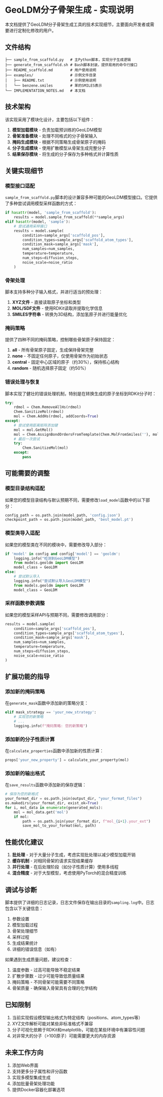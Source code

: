# GeoLDM分子骨架生成 - 实现说明

本文档提供了GeoLDM分子骨架生成工具的技术实现细节，主要面向开发者或需要进行定制化修改的用户。

## 文件结构

```
├── sample_from_scaffold.py   # 主Python脚本，实现分子生成逻辑
├── generate_from_scaffold.sh # Bash脚本封装，提供易用的命令行接口
├── README_scaffold.md        # 用户使用说明
├── examples/                 # 示例文件目录
│   ├── README.txt            # 示例使用说明
│   └── benzene.smiles        # 苯的SMILES表示
└── IMPLEMENTATION_NOTES.md   # 本文档
```

## 技术架构

该实现采用了模块化设计，主要包括以下组件：

1. **模型加载模块** - 负责加载预训练的GeoLDM模型
2. **骨架准备模块** - 处理不同格式的分子骨架输入
3. **掩码生成模块** - 根据不同策略生成骨架原子的掩码
4. **分子生成模块** - 使用扩散模型从骨架生成完整分子
5. **结果保存模块** - 将生成的分子保存为多种格式并计算性质

## 关键实现细节

### 模型接口适配

`sample_from_scaffold.py`脚本的设计兼容多种可能的GeoLDM模型接口。它提供了多种尝试调用模型采样函数的方式：

```python
if hasattr(model, 'sample_from_scaffold'):
    results = model.sample_from_scaffold(**sample_args)
elif hasattr(model, 'sample'):
    # 尝试通用采样接口
    results = model.sample(
        condition=sample_args['scaffold_pos'],
        condition_types=sample_args['scaffold_atom_types'],
        condition_mask=sample_args['mask'],
        num_samples=num_samples,
        temperature=temperature,
        num_steps=diffusion_steps,
        noise_scale=noise_ratio
    )
```

### 骨架处理

脚本支持多种分子输入格式，并进行适当的预处理：

1. **XYZ文件** - 直接读取原子坐标和类型
2. **MOL/SDF文件** - 使用RDKit读取并提取化学信息
3. **SMILES字符串** - 转换为3D结构，添加氢原子并进行能量优化

### 掩码策略

提供了四种不同的掩码策略，控制哪些骨架原子保持固定：

1. **all** - 所有骨架原子固定，生成保持骨架完整
2. **none** - 不固定任何原子，仅使用骨架作为初始状态
3. **central** - 固定中心区域的原子（约30%），保持核心结构
4. **random** - 随机选择原子固定（约50%）

### 错误处理与恢复

脚本实现了健壮的错误处理机制，特别是在转换生成的原子坐标到RDKit分子时：

```python
try:
    rdmol = Chem.RemoveAllHs(rdmol)
    Chem.SanitizeMol(rdmol)
    mol = Chem.AddHs(rdmol, addCoords=True)
except:
    # 尝试使用距离矩阵添加键
    mol = mol.GetMol()
    mol = Chem.AssignBondOrdersFromTemplate(Chem.MolFromSmiles(''), mol)
    # 最后一次尝试
    try:
        Chem.SanitizeMol(mol)
    except:
        pass
```

## 可能需要的调整

### 模型目录结构适配

如果您的模型目录结构与默认预期不同，需要修改`load_model`函数中的以下部分：

```python
config_path = os.path.join(model_path, 'config.json')
checkpoint_path = os.path.join(model_path, 'best_model.pt')
```

### 模型类导入适配

如果您的模型类在不同的模块中，需要修改导入部分：

```python
if 'model' in config and config['model'] == 'geoldm':
    logging.info("检测到GeoLDM模型")
    from models.geoldm import GeoLDM
    model_class = GeoLDM
else:
    # 尝试默认导入
    logging.info("尝试默认导入GeoLDM模型")
    from models.geoldm import GeoLDM
    model_class = GeoLDM
```

### 采样函数参数调整

如果您的模型采样API与预期不同，需要修改调用部分：

```python
results = model.sample(
    condition=sample_args['scaffold_pos'],
    condition_types=sample_args['scaffold_atom_types'],
    condition_mask=sample_args['mask'],
    num_samples=num_samples,
    temperature=temperature,
    num_steps=diffusion_steps,
    noise_scale=noise_ratio
)
```

## 扩展功能的指导

### 添加新的掩码策略

在`generate_mask`函数中添加新的策略分支：

```python
elif mask_strategy == 'your_new_strategy':
    # 实现您的新策略
    # ...
    logging.info(f"掩码策略: 您的新策略")
```

### 添加新的分子性质计算

在`calculate_properties`函数中添加新的性质计算：

```python
props['your_new_property'] = calculate_your_property(mol)
```

### 添加新的输出格式

在`save_results`函数中添加新的保存逻辑：

```python
# 保存为您的新格式
your_format_dir = os.path.join(output_dir, "your_format_files")
os.makedirs(your_format_dir, exist_ok=True)
for i, mol_data in enumerate(generated_mols):
    mol = mol_data.get('mol')
    if mol:
        path = os.path.join(your_format_dir, f"mol_{i+1}.your_ext")
        save_mol_to_your_format(mol, path)
```

## 性能优化建议

1. **批处理** - 对于大量分子生成，考虑实现批处理以减少模型加载开销
2. **缓存机制** - 对相同骨架的请求实现结果缓存
3. **并行处理** - 在后处理阶段（如分子性质计算）使用多线程
4. **混合精度** - 对于大型模型，考虑使用PyTorch的混合精度训练

## 调试与诊断

脚本提供了详细的日志记录，日志文件保存在输出目录的`sampling.log`中。日志包含以下关键信息：

1. 参数设置
2. 模型加载过程
3. 骨架处理细节
4. 采样过程
5. 生成结果统计
6. 详细的错误信息（如有）

如果遇到生成质量问题，建议检查：

1. 温度参数 - 过高可能导致不稳定结果
2. 扩散步骤数 - 过少可能导致低质量结果
3. 掩码策略 - 不同骨架可能需要不同策略
4. 骨架质量 - 确保输入骨架具有合理的化学结构

## 已知限制

1. 当前实现假设模型输出格式为特定结构（positions、atom_types等）
2. XYZ文件解析可能对某些非标准格式不兼容
3. 分子可视化依赖于RDKit和matplotlib，可能在某些环境中有兼容性问题
4. 对非常大的分子（>100原子）可能需要更大的内存资源

## 未来工作方向

1. 添加Web界面
2. 支持更多分子属性和评分函数
3. 实现多模型集成生成
4. 添加批量骨架处理功能
5. 提供Docker容器化部署选项 